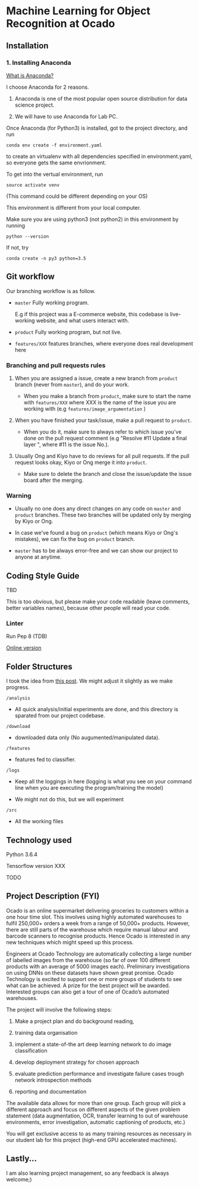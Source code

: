 # Machine Learning for Object Recognition at Ocado


## Installation

### 1. Installing Anaconda 

[What is Anaconda?](https://www.anaconda.com/what-is-anaconda/)

I choose Anaconda for 2 reasons. 

1. Anaconda is one of the most popular open source distribution for data science project.

2. We will have to use Anaconda for Lab PC.

Once Anaconda (for Python3) is installed, got to the project directory, and run

`conda env create -f environment.yaml` 

to create an virtualenv with all dependencies specified in environment.yaml, so everyone gets the same envrionment. 

To get into the vertual environment, run 

`source activate venv` 

(This command could be different depending on your OS)

This environment is different from your local computer. 

Make sure you are using python3 (not python2) in this environment by running

`python --version `

If not, try 

`conda create -n py3 python=3.5 `


## Git workflow

Our branching workflow is as follow.

- `master` Fully working program. 
    
    E.g if this project was a E-commerce website, this codebase is live-working website, and what users interact with.

- `product` Fully working program, but not live. 


- `features/XXX` features branches, where everyone does real development here 

### Branching and pull requests rules

1. When you are assigned a issue, create a new branch from `product` branch (never from `master`), and do your work.
    - When you make a branch from `product`, make sure to start the name with `features/XXX` where XXX is the name of the issue you are working with (e.g `features/image_argumentation` )

2. When you have finished your task/issue, make a pull request to `product`. 
    - When you do it, make sure to always refer to which issue you've done on the pull request comment (e.g "Resolve #11 Update a final layer ", where #11 is the issue No.).

3. Usually Ong and Kiyo have to do reviews for all pull requests. If the pull request looks okay, Kiyo or Ong merge it into `product`. 
    - Make sure to delete the branch and close the issue/update the issue board after the merging.

### Warning 

- Usually no one does any direct changes on any code on `master` and `product` branches. These two branches will be updated only by merging by Kiyo or Ong.

- In case we've found a bug on `product` (which means Kiyo or Ong's mistakes), we can fix the bug on `product` branch.

- `master` has to be always error-free and we can show our project to anyone at anytime.

## Coding Style Guide

TBD

This is too obvious, but please make your code readable (leave comments, better variables names), because other people will read your code. 

### Linter

Run Pep 8 (TDB)

[Online version](http://pep8online.com/)

## Folder Structures

I took the idea from [this post](https://www.kaggle.com/general/4815#25562). We might adjust it slightly as we make progress.

`/analysis` 

- All quick analysis/initial experiments are done, and this directory is sparated from our project codebase.


`/download` 

- downloaded data only (No augumented/manipulated data).

`/features` 

- features fed to classifier.

`/logs` 

- Keep all the loggings in here (logging is what you see on your command line when you are executing the program/training the model)

- We might not do this, but we will experiment

`/src` 

- All the working files

## Technology used

Python 3.6.4

Tensorflow version XXX

TODO

## Project Description (FYI)

Ocado is an online supermarket delivering groceries to customers within a one hour time slot. This involves using highly automated warehouses to fulfil 250,000+ orders a week from a range of 50,000+ products. However, there are still parts of the warehouse which require manual labour and barcode scanners to recognise products. Hence Ocado is interested in any new techniques which might speed up this process.
 
Engineers at Ocado Technology are automatically collecting a large number of labelled images from the warehouse (so far of over 100 different products with an average of 5000 images each). Preliminary investigations on using DNNs on these datasets have shown great promise. Ocado Technology is excited to support one or more groups of students to see what can be achieved. A prize for the best project will be awarded. Interested groups can also get a tour of one of Ocado’s automated warehouses.

The project will involve the following steps:

1. Make a project plan and do background reading, 

2. training data organisation

3. implement a state-of-the art deep learning network to do image classification

4. develop deployment strategy for chosen approach

5. evaluate prediction performance and investigate failure cases trough network introspection methods

6. reporting and documentation

The available data allows for more than one group. Each group will pick a different approach and focus on different aspects of the given problem statement (data augmentation, OCR, transfer learning to out of warehouse environments, error investigation, automatic captioning of products, etc.)

You will get exclusive access to as many training resources as necessary in our student lab for this project (high-end GPU accelerated machines).

## Lastly...

I am also learning project management, so any feedback is always welcome;)